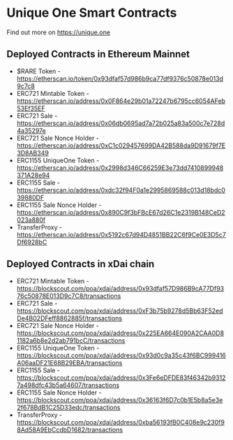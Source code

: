 # Unique One Smart Contracts
Find out more on https://unique.one

## Deployed Contracts in Ethereum Mainnet
- $RARE Token - https://etherscan.io/token/0x93dfaf57d986b9ca77df9376c50878e013d9c7c8
- ERC721 Mintable Token - https://etherscan.io/address/0x0F864e29b01a72247b6795cc6054AFeb53Ef35EF
- ERC721 Sale - https://etherscan.io/address/0x06db0695ad7a72b025a83a500c7e728d4a35297e
- ERC721 Sale Nonce Holder - https://etherscan.io/address/0xC1c029457699DA42B588da9D91679f7E3D8AB349
- ERC1155 UniqueOne Token - https://etherscan.io/address/0x2998d346C66259E3e73dd7410899948371A28e94
- ERC1155 Sale - https://etherscan.io/address/0xdc32f94F0a1e2995869588c013d18bdc039880DF
- ERC1155 Sale Nonce Holder - https://etherscan.io/address/0x890C9f3bFBcE67d26C1e2319B148CeD2023a880f
- TransferProxy - https://etherscan.io/address/0x5192c67d94D4851BB22C6f9Ce0E3D5c7Df6928bC

## Deployed Contracts in xDai chain
- ERC721 Mintable Token - https://blockscout.com/poa/xdai/address/0x93dfaf57D986B9cA77Df9376c50878E013D9c7C8/transactions
- ERC721 Sale - https://blockscout.com/poa/xdai/address/0xF3b75b9278d5Bb63F52edDe4B02DFeff8862885f/transactions
- ERC721 Sale Nonce Holder - https://blockscout.com/poa/xdai/address/0x225EA664E090A2CAA0D81182a6b8e2d2ab791bcC/transactions
- ERC1155 UniqueOne Token - https://blockscout.com/poa/xdai/address/0x93d0c9a35c43f6BC999416A06aaDF21E68B29EBA/transactions
- ERC1155 Sale - https://blockscout.com/poa/xdai/address/0x3Fe6eDFDE83f46342b93127a498dfc43b5a64607/transactions
- ERC1155 Sale Nonce Holder - https://blockscout.com/poa/xdai/address/0x36163f6D7c0b1E5b8a5e3e2f678BdB1C25D33edc/transactions
- TransferProxy - https://blockscout.com/poa/xdai/address/0xba56193fB0C408e9c230f98Ad58A9EbCcdbD1682/transactions
